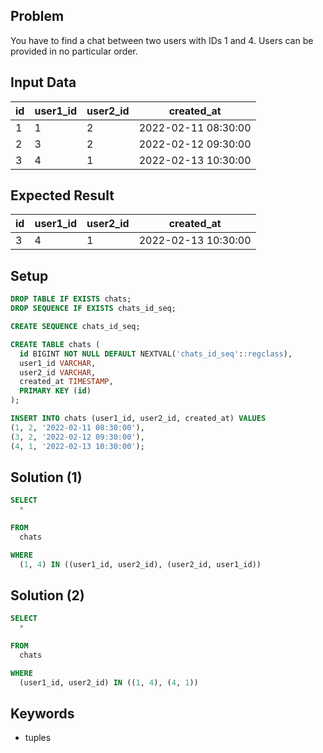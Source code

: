 ## Problem

You have to find a chat between two users with IDs 1 and 4. Users can be provided in no particular order.


## Input Data

| id | user1_id | user2_id | created_at          |
|----|----------|----------|---------------------|
| 1  | 1        | 2        | 2022-02-11 08:30:00 |
| 2  | 3        | 2        | 2022-02-12 09:30:00 |
| 3  | 4        | 1        | 2022-02-13 10:30:00 |


## Expected Result

| id | user1_id | user2_id | created_at          |
|----|----------|----------|---------------------|
| 3  | 4        | 1        | 2022-02-13 10:30:00 |


## Setup

```sql
DROP TABLE IF EXISTS chats;
DROP SEQUENCE IF EXISTS chats_id_seq;

CREATE SEQUENCE chats_id_seq;

CREATE TABLE chats (
  id BIGINT NOT NULL DEFAULT NEXTVAL('chats_id_seq'::regclass),
  user1_id VARCHAR,
  user2_id VARCHAR,
  created_at TIMESTAMP,
  PRIMARY KEY (id)
);

INSERT INTO chats (user1_id, user2_id, created_at) VALUES
(1, 2, '2022-02-11 08:30:00'),
(3, 2, '2022-02-12 09:30:00'),
(4, 1, '2022-02-13 10:30:00');
```


## Solution (1)

```sql
SELECT
  *

FROM
  chats

WHERE
  (1, 4) IN ((user1_id, user2_id), (user2_id, user1_id))
```


## Solution (2)

```sql
SELECT
  *

FROM
  chats

WHERE
  (user1_id, user2_id) IN ((1, 4), (4, 1))
```


## Keywords

*	tuples
